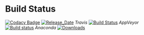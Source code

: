 # Build Status 

[![Codacy Badge](https://api.codacy.com/project/badge/Grade/ccd511e52e2441288815679a0b8fd5b1)](https://app.codacy.com/app/pyiron-runner/pyiron_dft?utm_source=github.com&utm_medium=referral&utm_content=pyiron/pyiron_dft&utm_campaign=Badge_Grade_Settings)
[![Release_Date](https://anaconda.org/pyiron/pyiron_dft/badges/latest_release_date.svg)](https://anaconda.org/pyiron/pyiron_dft)
_Travis_
[![Build Status](https://travis-ci.org/pyiron/pyiron_dft.svg?branch=master)](https://travis-ci.org/pyiron/pyiron_dft)
_AppVeyor_
[![Build status](https://ci.appveyor.com/api/projects/status/tu2owtwrmjsh98yr/branch/master?svg=true)](https://ci.appveyor.com/project/pyiron-runner/pyiron-dft/branch/master)
_Anaconda_
[![Downloads](https://anaconda.org/pyiron/pyiron_dft/badges/downloads.svg)](https://anaconda.org/pyiron/pyiron_dft)
